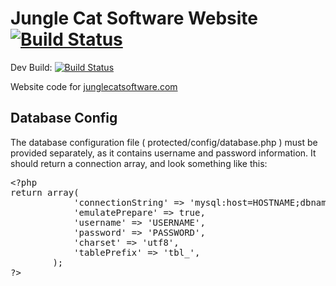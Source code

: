 Jungle Cat Software Website [![Build Status](https://jenkins.brwyatt.net/job/JungleCatSoftware.com/badge/icon)](https://jenkins.brwyatt.net/job/JungleCatSoftware.com/)
===========================
Dev Build: [![Build Status](https://jenkins.brwyatt.net/job/JungleCatSoftware.com%20-%20DEV/badge/icon)](https://jenkins.brwyatt.net/job/JungleCatSoftware.com%20-%20DEV/)

Website code for [junglecatsoftware.com](http://junglecatsoftware.com/ "Jungle Cat Software")

Database Config
---------------
The database configuration file ( protected/config/database.php ) must be provided separately, as it contains username and password information. It should return a connection array, and look something like this:

<pre>
&lt;?php
return array(
			'connectionString' =&gt; 'mysql:host=HOSTNAME;dbname=DB_NAME',
			'emulatePrepare' =&gt; true,
			'username' =&gt; 'USERNAME',
			'password' =&gt; 'PASSWORD',
			'charset' =&gt; 'utf8',
			'tablePrefix' =&gt; 'tbl_',
		);
?&gt;
</pre>
